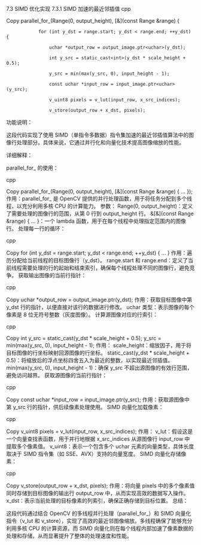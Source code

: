 7.3 SIMD 优化实现
7.3.1 SIMD 加速的最近邻插值
cpp

Copy
parallel_for_(Range(0, output_height), [&](const Range &range) {

                for (int y_dst = range.start; y_dst < range.end; ++y_dst) {

                    uchar *output_row = output_image.ptr<uchar>(y_dst);

                    int y_src = static_cast<int>(y_dst * scale_height + 0.5);

                    y_src = min(max(y_src, 0), input_height - 1);

                    const uchar *input_row = input_image.ptr<uchar>(y_src);

                    v_uint8 pixels = v_lut(input_row, x_src_indices);

                    v_store(output_row + x_dst, pixels);
功能说明：

这段代码实现了使用 SIMD（单指令多数据）指令集加速的最近邻插值算法中的图像行处理部分。具体来说，它通过并行化和向量化技术提高图像缩放的性能。

详细解释：

parallel_for_ 的使用：

cpp

Copy
parallel_for_(Range(0, output_height), [&](const Range &range) { ... });
作用：parallel_for_ 是 OpenCV 提供的并行处理函数，用于将任务分配到多个线程，以充分利用多核 CPU 的计算能力。
参数：
Range(0, output_height)：定义了需要处理的图像行的范围，从第 0 行到 output_height 行。
&[&](const Range &range) { ... }：一个 lambda 函数，用于在每个线程中处理指定范围内的图像行。
处理每一行的循环：

cpp

Copy
for (int y_dst = range.start; y_dst < range.end; ++y_dst) { ... }
作用：遍历分配给当前线程的目标图像行（y_dst）。
range.start 和 range.end：定义了当前线程需要处理的行的起始和结束索引，确保每个线程处理不同的图像行，避免竞争。
获取输出图像的当前行指针：

cpp

Copy
uchar *output_row = output_image.ptr<uchar>(y_dst);
作用：获取目标图像中第 y_dst 行的指针，以便直接对该行的数据进行修改。
uchar 类型：表示图像的每个像素是 8 位无符号整数（灰度图像）。
计算源图像对应的行索引：

cpp

Copy
int y_src = static_cast<int>(y_dst * scale_height + 0.5);
y_src = min(max(y_src, 0), input_height - 1);
作用：
scale_height：缩放因子，用于将目标图像的行坐标映射回源图像的行坐标。
static_cast<int>(y_dst * scale_height + 0.5)：将缩放后的浮点坐标四舍五入为最近的整数，以实现最近邻插值。
min(max(y_src, 0), input_height - 1)：确保 y_src 不超出源图像的有效行范围，避免访问越界。
获取源图像的当前行指针：

cpp

Copy
const uchar *input_row = input_image.ptr<uchar>(y_src);
作用：获取源图像中第 y_src 行的指针，供后续像素处理使用。
SIMD 向量化加载像素：

cpp

Copy
v_uint8 pixels = v_lut(input_row, x_src_indices);
作用：
v_lut：假设这是一个向量查找表函数，用于并行地根据 x_src_indices 从源图像行 input_row 中提取多个像素值。
v_uint8：表示一个包含多个 uchar 元素的向量类型，具体长度取决于 SIMD 指令集（如 SSE、AVX）支持的向量宽度。
SIMD 向量化存储像素：

cpp

Copy
v_store(output_row + x_dst, pixels);
作用：将向量 pixels 中的多个像素值同时存储到目标图像的输出行 output_row 中，从而实现高效的数据写入操作。
x_dst：表示当前处理的目标像素的列索引，确保正确存储到目标位置。
总结：

这段代码通过结合 OpenCV 的多线程并行处理（parallel_for_）和 SIMD 向量化指令（v_lut 和 v_store），实现了高效的最近邻图像缩放。多线程确保了能够充分利用多核 CPU 的计算资源，而 SIMD 向量化则在每个线程内部加速了像素数据的处理和存储，从而显著提升了整体的处理速度和性能。
